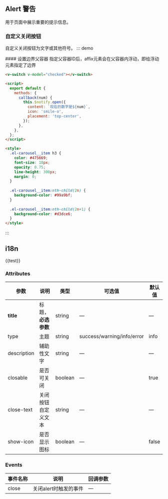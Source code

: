 <script>
  import {t} from '../../../vb/locale'
  export default {
    data: ()=> ({
      test: t('test.test'),
      checked: true
    }),
    methods: {
      hello() {
        alert('Hello World!');
      }
    }
  }
</script>
<style>
  .demo-box.demo-alert .el-alert {
    margin: 20px 0 0;
  }

  .demo-box.demo-alert .el-alert:first-child {
    margin: 0;
  }
</style>

## Alert 警告

用于页面中展示重要的提示信息。

### 自定义关闭按钮

自定义关闭按钮为文字或其他符号。
::: demo
<summary>
  #### 设置边界父容器
  指定父容器ID后，affix元素会在父容器内浮动，即给浮动元素指定了边界
</summary>

```html
<v-switch v-model="checked"></v-switch>

<script>
  export default {
    methods: {
      callback(num) {
        this.$notify.open({
          content: `现在的数字是${num}`,
          icon: 'smile-o',
          placement: 'top-center',
        });
      },
    },
  };
</script>

<style>
  .el-carousel__item h3 {
    color: #475669;
    font-size: 18px;
    opacity: 0.75;
    line-height: 300px;
    margin: 0;
  }
  
  .el-carousel__item:nth-child(2n) {
    background-color: #99a9bf;
  }
  
  .el-carousel__item:nth-child(2n+1) {
    background-color: #d3dce6;
  }
</style>
```
:::
## i18n
<div>{{test}}</div>


### Attributes
| 参数      | 说明          | 类型      | 可选值                           | 默认值  |
|---------- |-------------- |---------- |--------------------------------  |-------- |
| **title** | 标题，**必选参数** | string | — | — |
| type | 主题 | string | success/warning/info/error | info |
| description | 辅助性文字 | string | — | — |
| closable | 是否可关闭 | boolean | — | true |
| close-text | 关闭按钮自定义文本 | string | — | — |
| show-icon | 是否显示图标 | boolean | — | false |


### Events
| 事件名称 | 说明 | 回调参数 |
|---------- |-------- |---------- |
| close | 关闭alert时触发的事件 | — |
